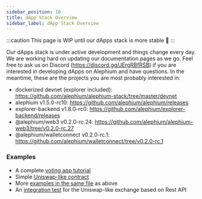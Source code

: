 ```yaml
---
sidebar_position: 10
title: dApp Stack Overview
sidebar_label: dApp Stack Overview
---
```


:::caution
This page is WIP until our dApps stack is more stable 🚧
:::

Our dApps stack is under active development and things change every day. We are working hard on updating our documentation pages as we go. Feel free to ask us on Discord (https://discord.gg/JErgRBfRSB) if you are interested in developing dApps on Alephium and have questions. In the meantime, these are the projects you are most probably interested in:

- dockerized devnet (explorer included): https://github.com/alephium/alephium-stack/tree/master/devnet
- alephium v1.5.0-rc10: https://github.com/alephium/alephium/releases
- explorer-backend v1.8.0-rc0: https://github.com/alephium/explorer-backend/releases
- @alephium/web3 v0.2.0-rc.24: https://github.com/alephium/alephium-web3/tree/v0.2.0-rc.27
- @alephium/walletconnect v0.2.0-rc.1: https://github.com/alephium/walletconnect/tree/v0.2.0-rc.1

### Examples

- A complete [voting app tutorial](https://github.com/alephium/voting-tutorial)
- Simple [Uniswap-like contract](https://github.com/alephium/alephium/blob/master/flow/src/test/scala/org/alephium/flow/core/VMSpec.scala#L1335-L1405)
- More [examples in the same file](https://github.com/alephium/alephium/blob/master/flow/src/test/scala/org/alephium/flow/core/VMSpec.scala) as above
- An [integration test](https://github.com/alephium/alephium/blob/master/app/src/it/scala/org/alephium/app/SmartContractTest.scala) for the Uniswap-like exchange based on Rest API
